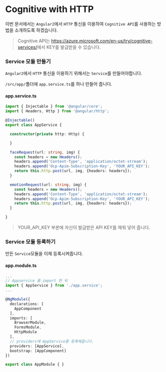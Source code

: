 # Cognitive with HTTP
이번 문서에서는 `Angular2`에서 `HTTP` 통신을 이용하여 `Cognitive API`를 사용하는 방법을 소개하도록 하겠습니다.

> Cognitive API는 <https://azure.microsoft.com/en-us/try/cognitive-services/>에서 KEY를 발급받을 수 있습니다.

### Service 모듈 만들기
`Angular2`에서 `HTTP` 통신을 이용하기 위해서는 `Service`를 만들어야합니다.

`/src/app/`폴더에 `app.service.ts`를 하나 만들어 줍니다.

#### app.service.ts
```typescript
import { Injectable } from '@angular/core';
import { Headers, Http } from '@angular/http';

@Injectable()
export class AppService {

  constructor(private http: Http) {

  }

  faceRequest(url: string, img) {
    const headers = new Headers();
    headers.append('Content-Type', 'application/octet-stream');
    headers.append('Ocp-Apim-Subscription-Key', 'YOUR_API_KEY');
    return this.http.post(url, img, {headers: headers});
  }

  emotionRequest(url: string, img) {
    const headers = new Headers();
    headers.append('Content-Type', 'application/octet-stream');
    headers.append('Ocp-Apim-Subscription-Key', 'YOUR_API_KEY');
    return this.http.post(url, img, {headers: headers});
  }

}
```
> YOUR_API_KEY 부분에 자신이 발급받은 API KEY를 채워 넣어 줍니다.

### Service 모듈 등록하기
만든 `Service`모듈을 이제 등록시켜줍니다.

#### app.module.ts
```typescript
...
// Appservice 를 import 한 뒤
import { AppService } from './app.service';
...

@NgModule({
  declarations: [
    AppComponent
  ],
  imports: [
    BrowserModule,
    FormsModule,
    HttpModule
  ],
  // providers에 AppService를 등록해줍니다.
  providers: [AppService],
  bootstrap: [AppComponent]
})

export class AppModule { }
```
